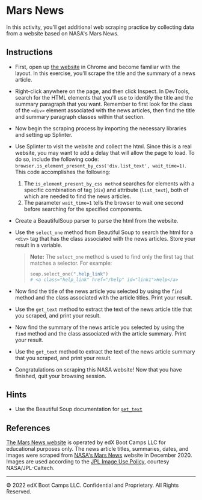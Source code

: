 # Mars News

In this activity, you'll get additional web scraping practice by collecting data from a website based on NASA's Mars News.

## Instructions

* First, open up [the website](https://static.bc-edx.com/data/web/mars_news/index.html) in Chrome and become familiar with the layout. In this exercise, you'll scrape the title and the summary of a news article.

* Right-click anywhere on the page, and then click Inspect. In DevTools, search for the HTML elements that you'll use to identify the title and the summary paragraph that you want. Remember to first look for the class of the `<div>` element associated with the news articles, then find the title and summary paragraph classes within that section.

* Now begin the scraping process by importing the necessary libraries and setting up Splinter.

* Use Splinter to visit the website and collect the html. Since this is a real website, you may want to add a delay that will allow the page to load. To do so, include the following code: `browser.is_element_present_by_css('div.list_text', wait_time=1)`. This code accomplishes the following:

    1. The `is_element_present_by_css method` searches for elements with a specific combination of tag (`div`) and attribute (`list_text`), both of which are needed to find the news articles.
    2. The parameter `wait_time=1` tells the browser to wait one second before searching for the specified components.

* Create a BeautifulSoup parser to parse the html from the website.

* Use the `select_one` method from Beautiful Soup to search the html for a `<div>` tag that has the class associated with the news articles. Store your result in a variable.

    > **Note:** The `select_one` method is used to find only the first tag that matches a selector. For example:
    > 
    > ```python
    > soup.select_one(".help_link")
    > # <a class="help_link" href="/help" id="link1">Help</a>
    > ```

* Now find the title of the news article you selected by using the `find` method and the class associated with the article titles. Print your result.

* Use the `get_text` method to extract the text of the news article title that you scraped, and print your result. 

* Now find the summary of the news article you selected by using the `find` method and the class associated with the article summary. Print your result.

* Use the `get_text` method to extract the text of the news article summary that you scraped, and print your result. 

* Congratulations on scraping this NASA website! Now that you have finished, quit your browsing session.

## Hints

* Use the Beautiful Soup documentation for [`get_text`](https://www.crummy.com/software/BeautifulSoup/bs4/doc/#get-text)

## References

[The Mars News website](https://static.bc-edx.com/data/web/mars_news/index.html) is operated by edX Boot Camps LLC for educational purposes only. The news article titles, summaries, dates, and images were scraped from [NASA's Mars News](https://mars.nasa.gov/) website in December 2020. Images are used according to the [JPL Image Use Policy](https://www.jpl.nasa.gov/jpl-image-use-policy), courtesy NASA/JPL-Caltech.

- - -

© 2022 edX Boot Camps LLC. Confidential and Proprietary. All Rights Reserved.

